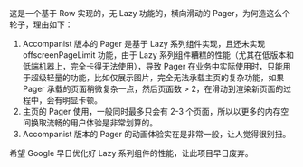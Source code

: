 这是一个基于 Row 实现的，无 Lazy 功能的，横向滑动的 Pager，为何造这么个轮子，理由如下：

1. Accompanist 版本的 Pager 是基于 Lazy 系列组件实现，且还未实现 offscreenPageLimit 功能，由于 Lazy 系列组件糟糕的性能（尤其在低版本和低端机器上，完全卡得无法使用），导致 Pager 在业务中实际使用时，只能用于超级轻量的功能，比如仅展示图片，完全无法承载主页的复杂功能，如果 Pager 承载的页面稍微复杂一点，然后页面数 > 2，在滑动到渲染新页面的过程中，会有明显卡顿。
2. 主页的 Pager 使用，一般同时最多只会有 2-3 个页面，所以以更多的内存空间换取流畅的用户体验是非常划算的。
3. Accompanist 版本的 Pager 的动画体验实在是非常一般，让人觉得很别扭。

希望 Google 早日优化好 Lazy 系列组件的性能，让此项目早日废弃。
